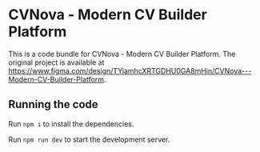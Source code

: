 
  # CVNova - Modern CV Builder Platform

  This is a code bundle for CVNova - Modern CV Builder Platform. The original project is available at https://www.figma.com/design/TYiamhcXRTGDHU0GA8mHin/CVNova---Modern-CV-Builder-Platform.

  ## Running the code

  Run `npm i` to install the dependencies.

  Run `npm run dev` to start the development server.
  